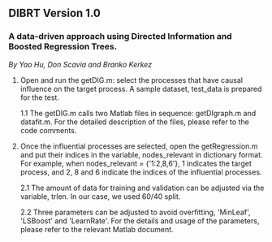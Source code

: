 ## DIBRT Version 1.0

### A data-driven approach using Directed Information and Boosted Regression Trees. 
*By Yao Hu, Don Scavia and Branko Kerkez* 

1. Open and run the getDIG.m: select the processes that have causal influence on the 
target process. A sample dataset, test_data is prepared for the test.

   1.1 The getDIG.m calls two Matlab files in sequence: getDIgraph.m and datafit.m. For the 
detailed description of the files, please refer to the code comments.

2. Once the influential processes are selected, open the getRegression.m and put their indices 
in the variable, nodes_relevant in dictionary format. For example, when nodes_relevant = {'1:2,8,6'},
1 indicates the target process, and 2, 8 and 6 indicate the indices of the influential processes.

   2.1 The amount of data for training and validation can be adjusted via the variable, trlen. In our case,
we used 60/40 split.

   2.2 Three parameters can be adjusted to avoid overfitting, 'MinLeaf', 'LSBoost' and 'LearnRate'. 
For the details and usage of the parameters, please refer to the relevant Matlab document.

